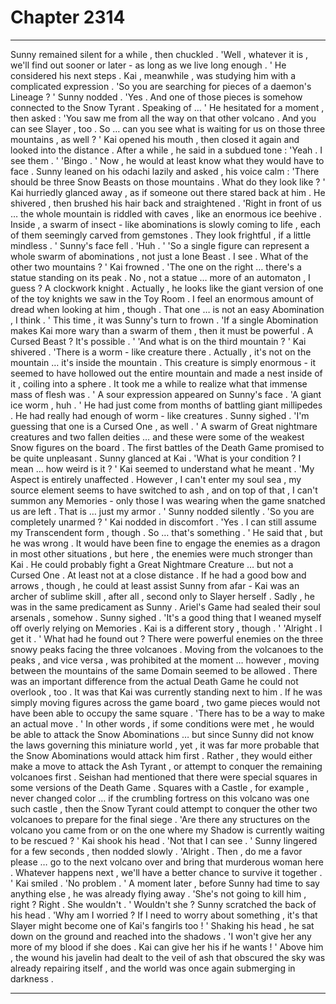 
# Chapter 2314


---

Sunny remained silent for a while , then chuckled .
'Well , whatever it is , we'll find out sooner or later - as long as we live long enough . '
He considered his next steps . Kai , meanwhile , was studying him with a complicated expression .
'So you are searching for pieces of a daemon's Lineage ? '
Sunny nodded .
'Yes . And one of those pieces is somehow connected to the Snow Tyrant . Speaking of … '
He hesitated for a moment , then asked :
'You saw me from all the way on that other volcano . And you can see Slayer , too . So … can you see what is waiting for us on those three mountains , as well ? '
Kai opened his mouth , then closed it again and looked into the distance . After a while , he said in a subdued tone :
'Yeah . I see them . '
'Bingo . '
Now , he would at least know what they would have to face . Sunny leaned on his odachi lazily and asked , his voice calm :
'There should be three Snow Beasts on those mountains . What do they look like ? '
Kai hurriedly glanced away , as if someone out there stared back at him . He shivered , then brushed his hair back and straightened .
'Right in front of us … the whole mountain is riddled with caves , like an enormous ice beehive . Inside , a swarm of insect - like abominations is slowly coming to life , each of them seemingly carved from gemstones . They look frightful , if a little mindless . '
Sunny's face fell .
'Huh . '
'So a single figure can represent a whole swarm of abominations , not just a lone Beast . I see . What of the other two mountains ? '
Kai frowned .
'The one on the right … there's a statue standing on its peak . No , not a statue … more of an automaton , I guess ? A clockwork knight . Actually , he looks like the giant version of one of the toy knights we saw in the Toy Room . I feel an enormous amount of dread when looking at him , though . That one … is not an easy Abomination , I think . '
This time , it was Sunny's turn to frown .
'If a single Abomination makes Kai more wary than a swarm of them , then it must be powerful . A Cursed Beast ? It's possible . '
'And what is on the third mountain ? '
Kai shivered .
'There is a worm - like creature there . Actually , it's not on the mountain … it's inside the mountain . This creature is simply enormous - it seemed to have hollowed out the entire mountain and made a nest inside of it , coiling into a sphere . It took me a while to realize what that immense mass of flesh was . '
A sour expression appeared on Sunny's face .
'A giant ice worm , huh . '
He had just come from months of battling giant millipedes . He had really had enough of worm - like creatures .
Sunny sighed .
'I'm guessing that one is a Cursed One , as well . '
A swarm of Great nightmare creatures and two fallen deities … and these were some of the weakest Snow figures on the board . The first battles of the Death Game promised to be quite unpleasant .
Sunny glanced at Kai .
'What is your condition ? I mean … how weird is it ? '
Kai seemed to understand what he meant .
'My Aspect is entirely unaffected . However , I can't enter my soul sea , my source element seems to have switched to ash , and on top of that , I can't summon any Memories - only those I was wearing when the game snatched us are left . That is … just my armor . '
Sunny nodded silently .
'So you are completely unarmed ? '
Kai nodded in discomfort .
'Yes . I can still assume my Transcendent form , though . So … that's something . '
He said that , but he was wrong . It would have been fine to engage the enemies as a dragon in most other situations , but here , the enemies were much stronger than Kai . He could probably fight a Great Nightmare Creature … but not a Cursed One .
At least not at a close distance . If he had a good bow and arrows , though , he could at least assist Sunny from afar - Kai was an archer of sublime skill , after all , second only to Slayer herself .
Sadly , he was in the same predicament as Sunny . Ariel's Game had sealed their soul arsenals , somehow .
Sunny sighed .
'It's a good thing that I weaned myself off overly relying on Memories . Kai is a different story , though . '
'Alright . I get it . '
What had he found out ?
There were powerful enemies on the three snowy peaks facing the three volcanoes . Moving from the volcanoes to the peaks , and vice versa , was prohibited at the moment … however , moving between the mountains of the same Domain seemed to be allowed .
There was an important difference from the actual Death Game he could not overlook , too . It was that Kai was currently standing next to him . If he was simply moving figures across the game board , two game pieces would not have been able to occupy the same square .
'There has to be a way to make an actual move . '
In other words , if some conditions were met , he would be able to attack the Snow Abominations … but since Sunny did not know the laws governing this miniature world , yet , it was far more probable that the Snow Abominations would attack him first .
Rather , they would either make a move to attack the Ash Tyrant , or attempt to conquer the remaining volcanoes first . Seishan had mentioned that there were special squares in some versions of the Death Game . Squares with a Castle , for example , never changed color … if the crumbling fortress on this volcano was one such castle , then the Snow Tyrant could attempt to conquer the other two volcanoes to prepare for the final siege .
'Are there any structures on the volcano you came from or on the one where my Shadow is currently waiting to be rescued ? '
Kai shook his head .
'Not that I can see . '
Sunny lingered for a few seconds , then nodded slowly .
'Alright . Then , do me a favor please … go to the next volcano over and bring that murderous woman here . Whatever happens next , we'll have a better chance to survive it together . '
Kai smiled .
'No problem . '
A moment later , before Sunny had time to say anything else , he was already flying away .
'She's not going to kill him , right ? Right . She wouldn't . '
Wouldn't she ?
Sunny scratched the back of his head .
'Why am I worried ? If I need to worry about something , it's that Slayer might become one of Kai's fangirls too ! '
Shaking his head , he sat down on the ground and reached into the shadows .
'I won't give her any more of my blood if she does . Kai can give her his if he wants ! '
Above him , the wound his javelin had dealt to the veil of ash that obscured the sky was already repairing itself , and the world was once again submerging in darkness .

---

